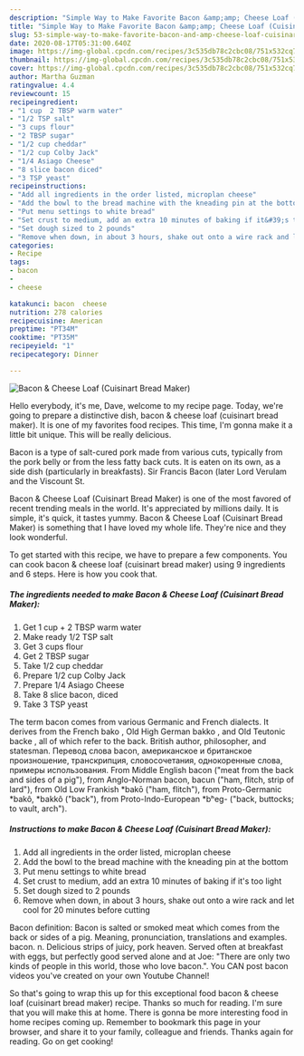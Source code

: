 ```yaml
---
description: "Simple Way to Make Favorite Bacon &amp;amp; Cheese Loaf (Cuisinart Bread Maker)"
title: "Simple Way to Make Favorite Bacon &amp;amp; Cheese Loaf (Cuisinart Bread Maker)"
slug: 53-simple-way-to-make-favorite-bacon-and-amp-cheese-loaf-cuisinart-bread-maker
date: 2020-08-17T05:31:00.640Z
image: https://img-global.cpcdn.com/recipes/3c535db78c2cbc08/751x532cq70/bacon-cheese-loaf-cuisinart-bread-maker-recipe-main-photo.jpg
thumbnail: https://img-global.cpcdn.com/recipes/3c535db78c2cbc08/751x532cq70/bacon-cheese-loaf-cuisinart-bread-maker-recipe-main-photo.jpg
cover: https://img-global.cpcdn.com/recipes/3c535db78c2cbc08/751x532cq70/bacon-cheese-loaf-cuisinart-bread-maker-recipe-main-photo.jpg
author: Martha Guzman
ratingvalue: 4.4
reviewcount: 15
recipeingredient:
- "1 cup  2 TBSP warm water"
- "1/2 TSP salt"
- "3 cups flour"
- "2 TBSP sugar"
- "1/2 cup cheddar"
- "1/2 cup Colby Jack"
- "1/4 Asiago Cheese"
- "8 slice bacon diced"
- "3 TSP yeast"
recipeinstructions:
- "Add all ingredients in the order listed, microplan cheese"
- "Add the bowl to the bread machine with the kneading pin at the bottom"
- "Put menu settings to white bread"
- "Set crust to medium, add an extra 10 minutes of baking if it&#39;s too light"
- "Set dough sized to 2 pounds"
- "Remove when down, in about 3 hours, shake out onto a wire rack and let cool for 20 minutes before cutting"
categories:
- Recipe
tags:
- bacon
- 
- cheese

katakunci: bacon  cheese 
nutrition: 278 calories
recipecuisine: American
preptime: "PT34M"
cooktime: "PT35M"
recipeyield: "1"
recipecategory: Dinner

---
```



![Bacon &amp; Cheese Loaf (Cuisinart Bread Maker)](https://img-global.cpcdn.com/recipes/3c535db78c2cbc08/751x532cq70/bacon-cheese-loaf-cuisinart-bread-maker-recipe-main-photo.jpg)

Hello everybody, it's me, Dave, welcome to my recipe page. Today, we're going to prepare a distinctive dish, bacon &amp; cheese loaf (cuisinart bread maker). It is one of my favorites food recipes. This time, I'm gonna make it a little bit unique. This will be really delicious.

Bacon is a type of salt-cured pork made from various cuts, typically from the pork belly or from the less fatty back cuts. It is eaten on its own, as a side dish (particularly in breakfasts). Sir Francis Bacon (later Lord Verulam and the Viscount St.

Bacon &amp; Cheese Loaf (Cuisinart Bread Maker) is one of the most favored of recent trending meals in the world. It's appreciated by millions daily. It is simple, it's quick, it tastes yummy. Bacon &amp; Cheese Loaf (Cuisinart Bread Maker) is something that I have loved my whole life. They're nice and they look wonderful.


To get started with this recipe, we have to prepare a few components. You can cook bacon &amp; cheese loaf (cuisinart bread maker) using 9 ingredients and 6 steps. Here is how you cook that.

<!--inarticleads1-->

##### The ingredients needed to make Bacon &amp; Cheese Loaf (Cuisinart Bread Maker):

1. Get 1 cup + 2 TBSP warm water
1. Make ready 1/2 TSP salt
1. Get 3 cups flour
1. Get 2 TBSP sugar
1. Take 1/2 cup cheddar
1. Prepare 1/2 cup Colby Jack
1. Prepare 1/4 Asiago Cheese
1. Take 8 slice bacon, diced
1. Take 3 TSP yeast


The term bacon comes from various Germanic and French dialects. It derives from the French bako , Old High German bakko , and Old Teutonic backe , all of which refer to the back. British author, philosopher, and statesman. Перевод слова bacon, американское и британское произношение, транскрипция, словосочетания, однокоренные слова, примеры использования. From Middle English bacon (&#34;meat from the back and sides of a pig&#34;), from Anglo-Norman bacon, bacun (&#34;ham, flitch, strip of lard&#34;), from Old Low Frankish *bakō (&#34;ham, flitch&#34;), from Proto-Germanic *bakô, *bakkô (&#34;back&#34;), from Proto-Indo-European *bʰeg- (&#34;back, buttocks; to vault, arch&#34;). 

<!--inarticleads2-->

##### Instructions to make Bacon &amp; Cheese Loaf (Cuisinart Bread Maker):

1. Add all ingredients in the order listed, microplan cheese
1. Add the bowl to the bread machine with the kneading pin at the bottom
1. Put menu settings to white bread
1. Set crust to medium, add an extra 10 minutes of baking if it&#39;s too light
1. Set dough sized to 2 pounds
1. Remove when down, in about 3 hours, shake out onto a wire rack and let cool for 20 minutes before cutting


Bacon definition: Bacon is salted or smoked meat which comes from the back or sides of a pig. Meaning, pronunciation, translations and examples. bacon. n. Delicious strips of juicy, pork heaven. Served often at breakfast with eggs, but perfectly good served alone and at Joe: &#34;There are only two kinds of people in this world, those who love bacon.&#34;. You CAN post bacon videos you&#39;ve created on your own Youtube Channel! 

So that's going to wrap this up for this exceptional food bacon &amp; cheese loaf (cuisinart bread maker) recipe. Thanks so much for reading. I'm sure that you will make this at home. There is gonna be more interesting food in home recipes coming up. Remember to bookmark this page in your browser, and share it to your family, colleague and friends. Thanks again for reading. Go on get cooking!
